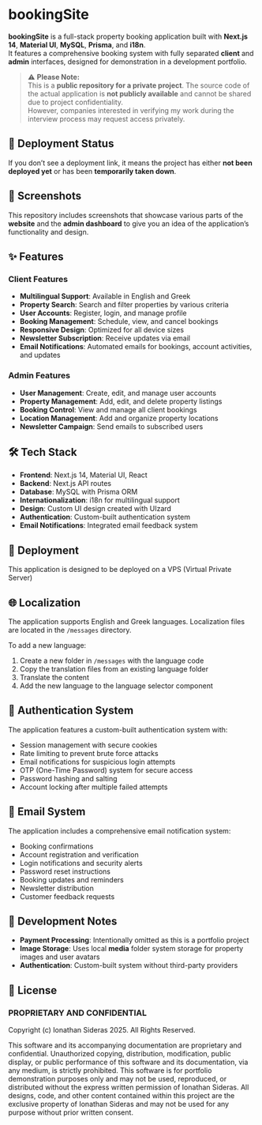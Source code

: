 # bookingSite

**bookingSite** is a full-stack property booking application built with **Next.js 14**, **Material UI**, **MySQL**, **Prisma**, and **i18n**.  
It features a comprehensive booking system with fully separated **client** and **admin** interfaces, designed for demonstration in a development portfolio.

> ⚠️ **Please Note:**  
> This is a **public repository for a private project**. The source code of the actual application is **not publicly available** and cannot be shared due to project confidentiality.  
> However, companies interested in verifying my work during the interview process may request access privately.

## 🚀 Deployment Status

If you don’t see a deployment link, it means the project has either **not been deployed yet** or has been **temporarily taken down**.

## 📸 Screenshots

This repository includes screenshots that showcase various parts of the **website** and the **admin dashboard** to give you an idea of the application’s functionality and design.

## ✨ Features

### Client Features

-   **Multilingual Support**: Available in English and Greek
-   **Property Search**: Search and filter properties by various criteria
-   **User Accounts**: Register, login, and manage profile
-   **Booking Management**: Schedule, view, and cancel bookings
-   **Responsive Design**: Optimized for all device sizes
-   **Newsletter Subscription**: Receive updates via email
-   **Email Notifications**: Automated emails for bookings, account activities, and updates

### Admin Features

-   **User Management**: Create, edit, and manage user accounts
-   **Property Management**: Add, edit, and delete property listings
-   **Booking Control**: View and manage all client bookings
-   **Location Management**: Add and organize property locations
-   **Newsletter Campaign**: Send emails to subscribed users

## 🛠️ Tech Stack

-   **Frontend**: Next.js 14, Material UI, React
-   **Backend**: Next.js API routes
-   **Database**: MySQL with Prisma ORM
-   **Internationalization**: i18n for multilingual support
-   **Design**: Custom UI design created with UIzard
-   **Authentication**: Custom-built authentication system
-   **Email Notifications**: Integrated email feedback system

## 🚀 Deployment

This application is designed to be deployed on a VPS (Virtual Private Server)

## 🌐 Localization

The application supports English and Greek languages. Localization files are located in the `/messages` directory.

To add a new language:

1. Create a new folder in `/messages` with the language code
2. Copy the translation files from an existing language folder
3. Translate the content
4. Add the new language to the language selector component

## 🔐 Authentication System

The application features a custom-built authentication system with:

-   Session management with secure cookies
-   Rate limiting to prevent brute force attacks
-   Email notifications for suspicious login attempts
-   OTP (One-Time Password) system for secure access
-   Password hashing and salting
-   Account locking after multiple failed attempts

## 📨 Email System

The application includes a comprehensive email notification system:

-   Booking confirmations
-   Account registration and verification
-   Login notifications and security alerts
-   Password reset instructions
-   Booking updates and reminders
-   Newsletter distribution
-   Customer feedback requests

## 📝 Development Notes

-   **Payment Processing**: Intentionally omitted as this is a portfolio project
-   **Image Storage**: Uses local **media** folder system storage for property images and user avatars
-   **Authentication**: Custom-built system without third-party providers

## 📄 License

### PROPRIETARY AND CONFIDENTIAL

Copyright (c) Ionathan Sideras 2025. All Rights Reserved.

This software and its accompanying documentation are proprietary and confidential.
Unauthorized copying, distribution, modification, public display, or public performance
of this software and its documentation, via any medium, is strictly prohibited.
This software is for portfolio demonstration purposes only and may not be
used, reproduced, or distributed without the express written permission of Ionathan Sideras.
All designs, code, and other content contained within this project are the
exclusive property of Ionathan Sideras and may not be used for any purpose
without prior written consent.

